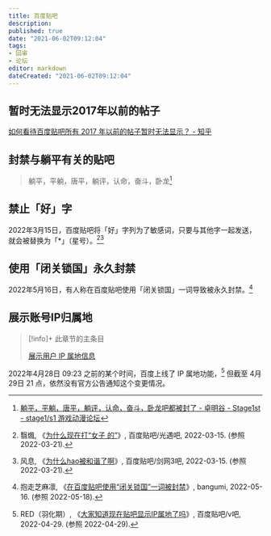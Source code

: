 ```yaml
---
title: 百度贴吧
description: 
published: true
date: "2021-06-02T09:12:04"
tags:
- 回审
- 论坛
editor: markdown
dateCreated: "2021-06-02T09:12:04"
---
```


## 暂时无法显示2017年以前的帖子

[如何看待百度贴吧所有 2017 年以前的帖子暂时无法显示？ - 知乎](https://web.archive.org/web/20200203073030/https://www.zhihu.com/question/324211402)

## 封禁与躺平有关的贴吧

> 躺平，平躺，唐平，躺评，认命，奋斗，卧龙[^tb_btp]

[^tb_btp]: [躺平，平躺，唐平，躺评，认命，奋斗，卧龙吧都被封了 - 卓明谷 - Stage1st - stage1/s1 游戏动漫论坛](https://web.archive.org/web/20210602090620/https://bbs.saraba1st.com/2b/thread-2007241-1-1.html)

## 禁止「好」字

2022年3月15日，百度贴吧将「好」字列为了敏感词，只要与其他字一起发送，就会被替换为「\*」（星号）。[^ff][^fx]

[^ff]: 翳煈, 《[为什么现在打“女子 的”](https://web.archive.org/web/20220321031025/https://tieba.baidu.com/p/7759613244)》, 百度贴吧/光遇吧, 2022-03-15. (参照 2022-03-21).

[^fx]: 风息, 《[为什么hao被和谐了啊](https://web.archive.org/web/20220321031027/https://tieba.baidu.com/p/7759702035)》, 百度贴吧/剑网3吧, 2022-03-15. (参照 2022-03-21).

## 使用「闭关锁国」永久封禁

2022年5月16日，有人称在百度贴吧使用「闭关锁国」一词导致被永久封禁。[^369760]

[^369760]: 抱走芝麻凛, 《[在百度贴吧使用“闭关锁国”一词被封禁](https://web.archive.org/web/20220516142616/https://bangumi.tv/group/topic/369760)》, bangumi, 2022-05-16. (参照 2022-05-18).

## 展示账号IP归属地

> [!info]+ 此章节的主条目
>
> [展示用户 IP 属地信息](/censorship/展示用户_IP_属地信息.md)

2022年4月28日 09:23 之前的某个时间，百度上线了 IP 属地功能，[^baidu_tieba] 但截至 4月29日 21 点，依然没有官方公告通知这个变更情况。

[^baidu_tieba]: RED（羽化期）, 《[大家知道现在贴吧显示IP属地了吗](https://web.archive.org/web/20220429023727/https://tieba.baidu.com/p/7814028050)》, 百度贴吧/v吧, 2022-04-29. (参照 2022-04-29).
